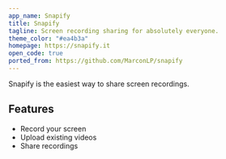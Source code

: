 ```yaml
---
app_name: Snapify
title: Snapify
tagline: Screen recording sharing for absolutely everyone.
theme_color: "#ea4b3a"
homepage: https://snapify.it
open_code: true
ported_from: https://github.com/MarconLP/snapify
---
```


Snapify is the easiest way to share screen recordings.

## Features

- Record your screen
- Upload existing videos
- Share recordings
